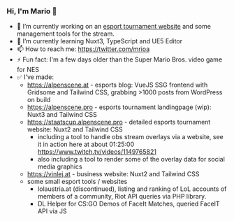 ### Hi, I'm Mario 👋
- 🔭 I’m currently working on an [esport tournament website](https://alpenscene.pro/) and some management tools for the stream.
- 🌱 I’m currently learning Nuxt3, TypeScript and UE5 Editor
- 📫 How to reach me: https://twitter.com/mrioa
- ⚡ Fun fact: I'm a few days older than the Super Mario Bros. video game for NES
- ✅ I’ve made:
  - https://alpenscene.at - esports blog: VueJS SSG frontend with Gridsome and Tailwind CSS, grabbing >1000 posts from WordPress on build
  - https://alpenscene.pro - esports tournament landingpage (wip): Nuxt3 and Tailwind CSS
  - https://staatscup.alpenscene.pro - detailed esports tournament website: Nuxt2 and Tailwind CSS
    - including a tool to handle obs stream overlays via a website, see it in action here at about 01:25:00 https://www.twitch.tv/videos/1149765821
    - also including a tool to render some of the overlay data for social media graphics
  - https://vinlej.at - business website: Nuxt2 and Tailwind CSS
  - some small esport tools / websites
    - lolaustria.at (discontinued), listing and ranking of LoL accounts of members of a community, Riot API queries via PHP library.
    - DL Helper for CS:GO Demos of FaceIt Matches, queried FaceIT API via JS 